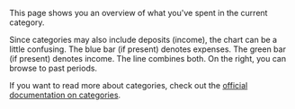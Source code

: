 This page shows you an overview of what you've spent in the current category.

Since categories may also include deposits (income), the chart can be a little confusing. The blue bar (if present) denotes expenses. The green bar (if present) denotes income. The line combines both. On the right, you can browse to past periods.

If you want to read more about categories, check out the [official documentation on categories](https://drive.google.com/open?id=1iTh7L7-LxuMU9rUCQ683GSBYkqs1WPBG).
